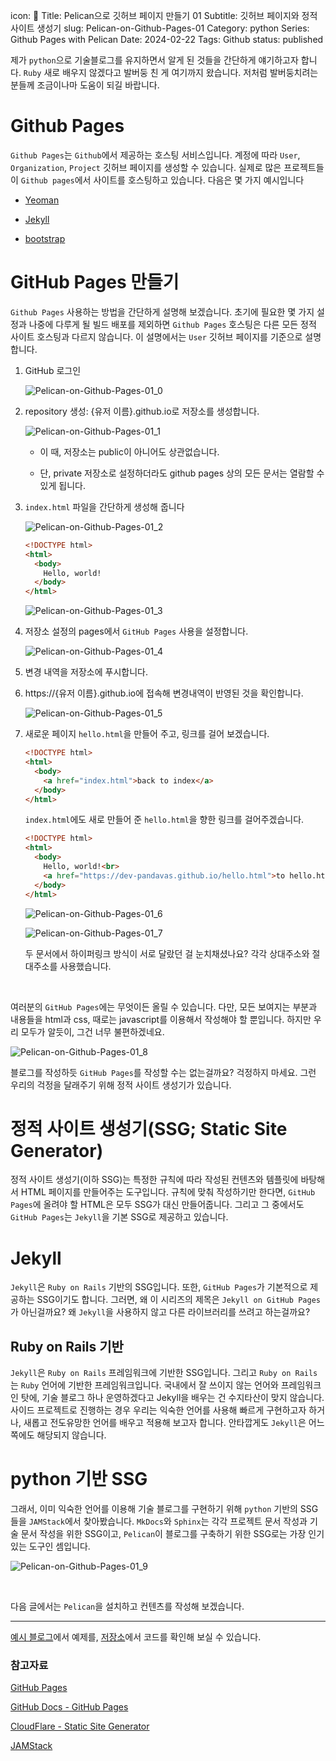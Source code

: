 icon: 🦤
Title: Pelican으로 깃허브 페이지 만들기 01
Subtitle: 깃허브 페이지와 정적 사이트 생성기
slug: Pelican-on-Github-Pages-01
Category: python
Series: Github Pages with Pelican
Date: 2024-02-22
Tags: Github
status: published

제가 `python`으로 기술블로그를 유지하면서 알게 된 것들을 간단하게 얘기하고자 합니다. `Ruby` 새로 배우지 않겠다고 발버둥 친 게 여기까지 왔습니다. 저처럼 발버둥치려는 분들께 조금이나마 도움이 되길 바랍니다.

# Github Pages

`Github Pages`는 `Github`에서 제공하는 호스팅 서비스입니다. 계정에 따라 `User`, `Organization`, `Project` 깃허브 페이지를 생성할 수 있습니다. 실제로 많은 프로젝트들이 `Github pages`에서 사이트를 호스팅하고 있습니다. 다음은 몇 가지 예시입니다

- [Yeoman](https://yeoman.io/)

- [Jekyll](https://jekyllrb-ko.github.io/)

- [bootstrap](https://getbootstrap.com/)

# GitHub Pages 만들기

`Github Pages` 사용하는 방법을 간단하게 설명해 보겠습니다. 초기에 필요한 몇 가지 설정과 나중에 다루게 될 빌드 배포를 제외하면 `Github Pages` 호스팅은 다른 모든 정적 사이트 호스팅과 다르지 않습니다. 이 설명에서는 `User` 깃허브 페이지를 기준으로 설명합니다.

1. GitHub 로그인

	![Pelican-on-Github-Pages-01_0](/programming/image/Pelican-on-Github-Pages-01_0.png)

1. repository 생성: {유저 이름}.github.io로 저장소를 생성합니다.

	![Pelican-on-Github-Pages-01_1](/programming/image/Pelican-on-Github-Pages-01_1.png)

	- 이 때, 저장소는 public이 아니어도 상관없습니다.

	- 단, private 저장소로 설정하더라도 github pages 상의 모든 문서는 열람할 수 있게 됩니다.

1. `index.html` 파일을 간단하게 생성해 줍니다


	![Pelican-on-Github-Pages-01_2](/programming/image/Pelican-on-Github-Pages-01_2.png)

	
	```html
	<!DOCTYPE html>
	<html>
	  <body>
	    Hello, world!
	  </body>
	</html>
	```

	![Pelican-on-Github-Pages-01_3](/programming/image/Pelican-on-Github-Pages-01_3.png)

1. 저장소 설정의 pages에서 `GitHub Pages` 사용을 설정합니다.

	![Pelican-on-Github-Pages-01_4](/programming/image/Pelican-on-Github-Pages-01_4.png)

1. 변경 내역을 저장소에 푸시합니다.

1. https://{유저 이름}.github.io에 접속해 변경내역이 반영된 것을 확인합니다.

	![Pelican-on-Github-Pages-01_5](/programming/image/Pelican-on-Github-Pages-01_5.png)

1. 새로운 페이지 `hello.html`을 만들어 주고, 링크를 걸어 보겠습니다.

	
	```html
	<!DOCTYPE html>
	<html>
	  <body>
	    <a href="index.html">back to index</a>
	  </body>
	</html>
	```

	`index.html`에도 새로 만들어 준 `hello.html`을 향한 링크를 걸어주겠습니다. 

	
	```html
	<!DOCTYPE html>
	<html>
	  <body>
	    Hello, world!<br>
	    <a href="https://dev-pandavas.github.io/hello.html">to hello.html</a>
	  </body>
	</html>
	```

	![Pelican-on-Github-Pages-01_6](/programming/image/Pelican-on-Github-Pages-01_6.png)

	![Pelican-on-Github-Pages-01_7](/programming/image/Pelican-on-Github-Pages-01_7.png)

	두 문서에서 하이퍼링크 방식이 서로 달랐던 걸 눈치채셨나요? 각각 상대주소와 절대주소를 사용했습니다.

<br/>

여러분의 `GitHub Pages`에는 무엇이든 올릴 수 있습니다. 다만, 모든 보여지는 부분과 내용들을 html과 css, 때로는 javascript를 이용해서 작성해야 할 뿐입니다. 하지만 우리 모두가 알듯이, 그건 너무 불편하겠네요.

![Pelican-on-Github-Pages-01_8](/programming/image/Pelican-on-Github-Pages-01_8.png)

블로그를 작성하듯  `GitHub Pages`를 작성할 수는 없는걸까요? 걱정하지 마세요. 그런 우리의 걱정을 달래주기 위해 정적 사이트 생성기가 있습니다.

# 정적 사이트 생성기(SSG; Static Site Generator)

정적 사이트 생성기(이하 SSG)는 특정한 규칙에 따라 작성된 컨텐츠와 템플릿에 바탕해서 HTML 페이지를 만들어주는 도구입니다. 규칙에 맞춰 작성하기만 한다면, `GitHub Pages`에 올려야 할 HTML은 모두 SSG가 대신 만들어줍니다. 그리고 그 중에서도 `GitHub Pages`는 `Jekyll`을 기본 SSG로 제공하고 있습니다.

# Jekyll

`Jekyll`은 `Ruby on Rails` 기반의 SSG입니다. 또한, `GitHub Pages`가 기본적으로 제공하는 SSG이기도 합니다. 그러면, 왜 이 시리즈의 제목은 `Jekyll on GitHub Pages`가 아닌걸까요? 왜 `Jekyll`을 사용하지 않고 다른 라이브러리를 쓰려고 하는걸까요?

## Ruby on Rails 기반

`Jekyll`은 `Ruby on Rails` 프레임워크에 기반한 SSG입니다. 그리고 `Ruby on Rails`는 `Ruby` 언어에 기반한 프레임워크입니다. 국내에서 잘 쓰이지 않는 언어와 프레임워크인 탓에, 기술 블로그 하나 운영하겠다고 Jekyll을 배우는 건 수지타산이 맞지 않습니다. 사이드 프로젝트로 진행하는 경우 우리는 익숙한 언어를 사용해 빠르게 구현하고자 하거나, 새롭고 전도유망한 언어를 배우고 적용해 보고자 합니다. 안타깝게도 `Jekyll`은 어느 쪽에도 해당되지 않습니다.

# python 기반 SSG

그래서, 이미 익숙한 언어를 이용해 기술 블로그를 구현하기 위해 `python` 기반의 SSG들을 `JAMStack`에서 찾아봤습니다. `MkDocs`와 `Sphinx`는 각각 프로젝트 문서 작성과 기술 문서 작성을 위한 SSG이고, `Pelican`이 블로그를 구축하기 위한 SSG로는 가장 인기 있는 도구인 셈입니다. 

![Pelican-on-Github-Pages-01_9](/programming/image/Pelican-on-Github-Pages-01_9.png)

<br/>

다음 글에서는 `Pelican`을 설치하고 컨텐츠를 작성해 보겠습니다.

---

[예시 블로그](https://dev-pandavas.github.io/)에서 예제를, [저장소](https://github.io/dev-pandavas/dev-pandavas.github.io)에서 코드를 확인해 보실 수 있습니다.

### 참고자료

[GitHub Pages]([https://pages.github.com/](https://pages.github.com/))

[GitHub Docs - GitHub Pages]([https://docs.github.com/ko/pages](https://docs.github.com/ko/pages))

[CloudFlare - Static Site Generator]([https://www.cloudflare.com/ko-kr/learning/performance/static-site-generator/](https://www.cloudflare.com/ko-kr/learning/performance/static-site-generator/))

[JAMStack]([https://jamstack.org/generators/](https://jamstack.org/generators/))

